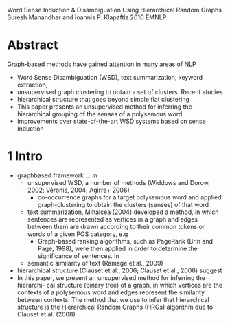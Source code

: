 Word Sense Induction & Disambiguation Using Hierarchical Random Graphs
Suresh Manandhar and Ioannis P. Klapaftis
2010 EMNLP

# Abstract

Graph-based methods have gained attention in many areas of NLP
  * Word Sense Disambiguation (WSD), text summarization, keyword extraction,
  * unsupervised graph clustering to obtain a set of clusters. Recent studies
  * hierarchical structure that goes beyond simple flat clustering
  * This paper presents an unsupervised method for inferring the hierarchical
    grouping of the senses of a polysemous word
  * improvements over state-of-the-art WSD systems based on sense induction

# 1 Intro

* graphbased framework ... in
  * unsupervised WSD, a number of methods
    (Widdows and Dorow, 2002; Véronis, 2004; Agirre+ 2006)
    * co-occurrence graphs for a target polysemous word and applied
      graph-clustering to obtain the clusters (senses) of that word
  * text summarization, Mihalcea (2004) developed a method, in which sentences
    are represented as vertices in a graph and edges between them are drawn
    according to their common tokens or words of a given POS category, e.g
    * Graph-based ranking algorithms, such as PageRank (Brin and Page, 1998),
      were then applied in order to determine the significance of sentences. In
  * semantic similarity of text (Ramage et al., 2009)
* hierarchical structure (Clauset et al., 2006; Clauset et al., 2008) suggest
* In this paper, we present an unsupervised method for inferring the hierarchi-
  cal structure (binary tree) of a graph, in which vertices are the contexts of
  a polysemous word and edges represent the similarity between contexts. The
  method that we use to infer that hierarchical structure is the
  Hierarchical Random Graphs (HRGs) algorithm due to Clauset et al. (2008)
